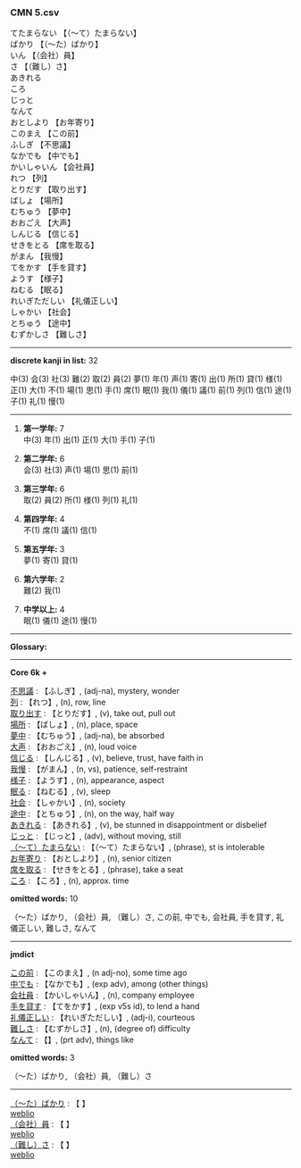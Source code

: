 ### CMN 5.csv  
  

てたまらない 【（〜て）たまらない】   
ばかり 【（～た）ばかり】   
いん 【（会社）員】   
さ 【（難し）さ】   
あきれる    
ころ    
じっと    
なんて    
おとしより 【お年寄り】   
このまえ 【この前】   
ふしぎ 【不思議】   
なかでも 【中でも】   
かいしゃいん 【会社員】   
れつ 【列】   
とりだす 【取り出す】   
ばしょ 【場所】   
むちゅう 【夢中】   
おおごえ 【大声】   
しんじる 【信じる】   
せきをとる 【席を取る】   
がまん 【我慢】   
てをかす 【手を貸す】   
ようす 【様子】   
ねむる 【眠る】   
れいぎただしい 【礼儀正しい】   
しゃかい 【社会】   
とちゅう 【途中】   
むずかしさ 【難しさ】  


----------------

__discrete kanji in list:__ 32 

中(3) 会(3) 社(3) 難(2) 取(2) 員(2) 夢(1) 年(1) 声(1) 寄(1) 出(1) 所(1) 貸(1) 様(1) 正(1) 大(1) 不(1) 場(1) 思(1) 手(1) 席(1) 眠(1) 我(1) 儀(1) 議(1) 前(1) 列(1) 信(1) 途(1) 子(1) 礼(1) 慢(1)

----------------
  
1.  __第一学年:__ 7  
中(3) 年(1) 出(1) 正(1) 大(1) 手(1) 子(1)
  
2.  __第二学年:__ 6  
会(3) 社(3) 声(1) 場(1) 思(1) 前(1)

3.  __第三学年:__ 6  
取(2) 員(2) 所(1) 様(1) 列(1) 礼(1)

4.  __第四学年:__ 4  
不(1) 席(1) 議(1) 信(1)

5.  __第五学年:__ 3  
夢(1) 寄(1) 貸(1)

6.  __第六学年:__ 2  
難(2) 我(1)

7.  __中学以上:__ 4  
眠(1) 儀(1) 途(1) 慢(1)

----------------

__Glossary:__  


----------------

__Core 6k +__  


[不思議](mkreikoku:///search?text=不思議) : 【ふしぎ】, (adj-na), mystery, wonder  
[列](mkreikoku:///search?text=列) : 【れつ】, (n), row, line  
[取り出す](mkreikoku:///search?text=取り出す) : 【とりだす】, (v), take out, pull out  
[場所](mkreikoku:///search?text=場所) : 【ばしょ】, (n), place, space  
[夢中](mkreikoku:///search?text=夢中) : 【むちゅう】, (adj-na), be absorbed  
[大声](mkreikoku:///search?text=大声) : 【おおごえ】, (n), loud voice  
[信じる](mkreikoku:///search?text=信じる) : 【しんじる】, (v), believe, trust, have faith in  
[我慢](mkreikoku:///search?text=我慢) : 【がまん】, (n, vs), patience, self-restraint  
[様子](mkreikoku:///search?text=様子) : 【ようす】, (n), appearance, aspect  
[眠る](mkreikoku:///search?text=眠る) : 【ねむる】, (v), sleep  
[社会](mkreikoku:///search?text=社会) : 【しゃかい】, (n), society  
[途中](mkreikoku:///search?text=途中) : 【とちゅう】, (n), on the way, half way  
[あきれる](mkreikoku:///search?text=あきれる) : 【あきれる】, (v), be stunned in disappointment or disbelief  
[じっと](mkreikoku:///search?text=じっと) : 【じっと】, (adv), without moving, still  
[（〜て）たまらない](mkreikoku:///search?text=（〜て）たまらない) : 【（〜て）たまらない】, (phrase), st is intolerable  
[お年寄り](mkreikoku:///search?text=お年寄り) : 【おとしより】, (n), senior citizen  
[席を取る](mkreikoku:///search?text=席を取る) : 【せきをとる】, (phrase), take a seat  
[ころ](mkreikoku:///search?text=ころ) : 【ころ】, (n), approx. time  
 

__omitted words:__ 10  

（～た）ばかり, （会社）員, （難し）さ, この前, 中でも, 会社員, 手を貸す, 礼儀正しい, 難しさ, なんて 


----------------

__jmdict__  


[この前](mkreikoku:///search?text=この前) : 【このまえ】, (n adj-no), some time ago  
[中でも](mkreikoku:///search?text=中でも) : 【なかでも】, (exp adv), among (other things)  
[会社員](mkreikoku:///search?text=会社員) : 【かいしゃいん】, (n), company employee  
[手を貸す](mkreikoku:///search?text=手を貸す) : 【てをかす】, (exp v5s id), to lend a hand  
[礼儀正しい](mkreikoku:///search?text=礼儀正しい) : 【れいぎただしい】, (adj-i), courteous  
[難しさ](mkreikoku:///search?text=難しさ) : 【むずかしさ】, (n), (degree of) difficulty  
[なんて](mkreikoku:///search?text=なんて) : 【】, (prt adv), things like  
 

__omitted words:__  3  

（～た）ばかり, （会社）員, （難し）さ  


----------------

[（～た）ばかり](mkreikoku:///search?text=（～た）ばかり) : 【 】   
 [weblio](https://ejje.weblio.jp/content/%EF%BC%88%EF%BD%9E%E3%81%9F%EF%BC%89%E3%81%B0%E3%81%8B%E3%82%8A)  
[（会社）員](mkreikoku:///search?text=（会社）員) : 【 】   
 [weblio](https://ejje.weblio.jp/content/%EF%BC%88%E4%BC%9A%E7%A4%BE%EF%BC%89%E5%93%A1)  
[（難し）さ](mkreikoku:///search?text=（難し）さ) : 【 】   
 [weblio](https://ejje.weblio.jp/content/%EF%BC%88%E9%9B%A3%E3%81%97%EF%BC%89%E3%81%95)  
  

